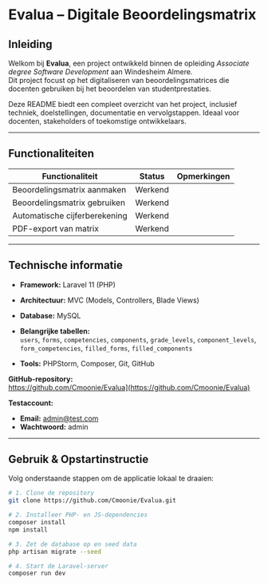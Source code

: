 # Evalua – Digitale Beoordelingsmatrix

## Inleiding

Welkom bij **Evalua**, een project ontwikkeld binnen de opleiding *Associate degree Software Development* aan Windesheim Almere.  
Dit project focust op het digitaliseren van beoordelingsmatrices die docenten gebruiken bij het beoordelen van studentprestaties.

Deze README biedt een compleet overzicht van het project, inclusief techniek, doelstellingen, documentatie en vervolgstappen. Ideaal voor docenten, stakeholders of toekomstige ontwikkelaars.

---

## Functionaliteiten

| Functionaliteit                 | Status  | Opmerkingen            |
|-------------------------------|---------|-------------------------|
| Beoordelingsmatrix aanmaken   | Werkend |                        |
| Beoordelingsmatrix gebruiken  | Werkend        |                        |
| Automatische cijferberekening | Werkend        |                        |
| PDF-export van matrix         | Werkend        |                        |

---

## Technische informatie

- **Framework:** Laravel 11 (PHP)
- **Architectuur:** MVC (Models, Controllers, Blade Views)
- **Database:** MySQL
- **Belangrijke tabellen:**  
  `users`, `forms`, `competencies`, `components`, `grade_levels`, `component_levels`, `form_competencies`, `filled_forms`, `filled_components`

- **Tools:** PHPStorm, Composer, Git, GitHub

**GitHub-repository:**  
https://github.com/Cmoonie/Evalua](https://github.com/Cmoonie/Evalua)


**Testaccount:**
- **Email:** admin@test.com
- **Wachtwoord:** admin

---

## Gebruik & Opstartinstructie

Volg onderstaande stappen om de applicatie lokaal te draaien:

```bash
# 1. Clone de repository
git clone https://github.com/Cmoonie/Evalua.git

# 2. Installeer PHP- en JS-dependencies
composer install
npm install

# 3. Zet de database op en seed data
php artisan migrate --seed

# 4. Start de Laravel-server
composer run dev
